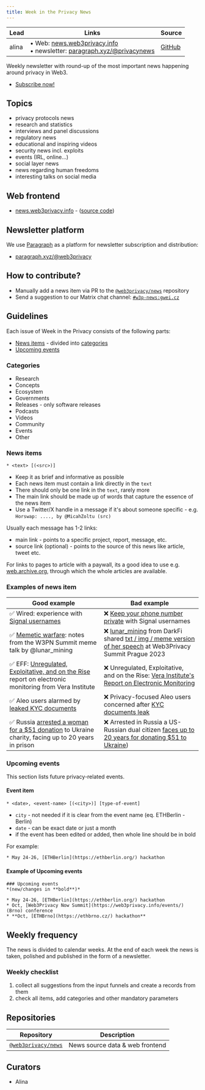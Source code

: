 ```yaml
---
title: Week in the Privacy News
---
```


| Lead | Links | Source |
| --- | --- | --- |
| alina | • Web: [news.web3privacy.info](https://news.web3privacy.info/)<br/> • newsletter: [paragraph.xyz/@privacynews](https://paragraph.xyz/@privacynews) | [GitHub](https://github.com/web3privacy/news) |

Weekly newsletter with round-up of the most important news happening around privacy in Web3.

* [Subscribe now!](https://paragraph.xyz/@privacynews/subscribe)

## Topics

* privacy protocols news
* research and statistics
* interviews and panel discussions
* regulatory news
* educational and inspiring videos
* security news incl. exploits
* events (IRL, online…)
* social layer news
* news regarding human freedoms
* interesting talks on social media

## Web frontend

* [news.web3privacy.info](https://news.web3privacy.info/) - ([source code](https://github.com/web3privacy/news-app))

## Newsletter platform

We use [Paragraph](https://paragraph.xyz/) as a platform for newsletter subscription and distribution:

* [paragraph.xyz/@web3privacy](https://paragraph.xyz/@privacynews)

## How to contribute?

* Manually add a news item via PR to the [`@web3privacy/news`](https://github.com/web3privacy/news) repository  
* Send a suggestion to our Matrix chat channel: [`#w3p-news:gwei.cz`](https://matrix.to/#/#w3p-news:gwei.cz)

## Guidelines

Each issue of Week in the Privacy consists of the following parts:

* [News items](#news-items) - divided into [categories](#categories)
* [Upcoming events](#upcoming-events)

### Categories

* Research
* Concepts
* Ecosystem
* Governments
* Releases - only software releases
* Podcasts
* Videos
* Community
* Events
* Other

### News items
```
* <text> [(<src>)]
```

* Keep it as brief and informative as possible
* Each news item must contain a link directly in the `text`
* There should only be one link in the `text`, rarely more
* The main link should be made up of words that capture the essence of the news item
* Use a Twitter/X handle in a message if it's about someone specific - e.g. `Horswap: ...., by @MicahZoltu (src)`

Usually each message has 1-2 links:
* main link - points to a specific project, report, message, etc.
* source link (optional) - points to the source of this news like article, tweet etc.

For links to pages to article with a paywall, its a good idea to use e.g. [web.archive.org](https://web.archive.org/), through which the whole articles are available.

### Examples of news item

| Good example | Bad example |
| --- | --- |
| ✅ Wired: experience with [Signal usernames](https://web.archive.org/web/20240225123658/https://www.wired.com/story/signal-launches-usersnames-phone-number-privacy/) | ❌ [Keep your phone number private](https://www.wired.com/story/signal-launches-usersnames-phone-number-privacy/) with Signal usernames |
| ✅ [Memetic warfare](https://dark.fi/insights/memetic-warfare.html): notes from the W3PN Summit meme talk by @lunar_mining | ❌ [lunar_mining](https://twitter.com/lunar_mining) from DarkFi shared [txt / img / meme version of her speech](https://dark.fi/insights/memetic-warfare.html) at Web3Privacy Summit Prague 2023 
| ✅ EFF: [Unregulated, Exploitative, and on the Rise](https://www.eff.org/deeplinks/2024/02/unregulated-exploitative-and-rise-vera-institutes-report-electronic-monitoring) report on electronic monitoring from Vera Institute | ❌ Unregulated, Exploitative, and on the Rise: [Vera Institute's Report on Electronic Monitoring](https://www.eff.org/deeplinks/2024/02/unregulated-exploitative-and-rise-vera-institutes-report-electronic-monitoring) |
| ✅ Aleo users alarmed by [leaked KYC documents](https://cointelegraph.com/news/privacy-focused-aleo-users-concerned-after-kyc-documents-leak) | ❌ Privacy-focused Aleo users concerned after [KYC documents leak](https://cointelegraph.com/news/privacy-focused-aleo-users-concerned-after-kyc-documents-leak) | 
| ✅ Russia [arrested a woman for a $51 donation](https://www.theguardian.com/world/2024/feb/20/russia-arrests-us-dual-national-for-51-ukrainian-charity-donation) to Ukraine charity, facing up to 20 years in prison | ❌ Arrested in Russia a US-Russian dual citizen [faces up to 20 years for donating $51 to Ukraine](https://www.theguardian.com/world/2024/feb/20/russia-arrests-us-dual-national-for-51-ukrainian-charity-donation)) |


### Upcoming events

This section lists future privacy-related events.

#### Event item
```
* <date>, <event-name> [(<city>)] [type-of-event]
```

* `city` - not needed if it is clear from the event name (eq. ETHBerlin - Berlin)
* `date` - can be exact date or just a month
* if the event has been edited or added, then whole line should be in bold

For example:
```
* May 24-26, [ETHBerlin](https://ethberlin.org/) hackathon
```

#### Example of Upcoming events

```
### Upcoming events
*(new/changes in **bold**)*

* May 24-26, [ETHBerlin](https://ethberlin.org/) hackathon
* Oct, [Web3Privacy Now Summit](https://web3privacy.info/events/) (Brno) conference
* **Oct, [ETHBrno](https://ethbrno.cz/) hackathon**
```

## Weekly frequency

The news is divided to calendar weeks. At the end of each week the news is taken, polished and published in the form of a newsletter.

### Weekly checklist
1. collect all suggestions from the input funnels and create a records from them
2. check all items, add categories and other mandatory parameters

## Repositories

| Repository | Description |
| --- | --- |
| [`@web3privacy/news`](https://github.com/web3privacy/news) | News source data & web frontend |

## Curators

* Alina
